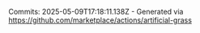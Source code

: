 Commits: 2025-05-09T17:18:11.138Z - Generated via https://github.com/marketplace/actions/artificial-grass
<br>
